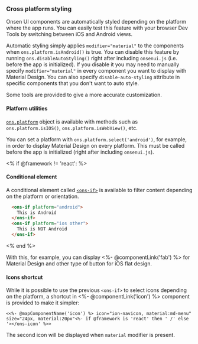 ### Cross platform styling

Onsen UI components are automatically styled depending on the platform where the app runs. You can easily test this feature with your browser Dev Tools by switching between iOS and Android views.

Automatic styling simply applies `modifier="material"` to the components when `ons.platform.isAndroid()` is true. You can disable this feature by running `ons.disableAutoStyling()` right after including `onsenui.js` (i.e. before the app is initialized). If you disable it you may need to manually specify `modifier="material"` in every component you want to display with Material Design. You can also specify `disable-auto-styling` attribute in specific components that you don't want to auto style.

Some tools are provided to give a more accurate customization.

#### Platform utilities

[`ons.platform`](/v2/docs/js/ons.platform.html) object is available with methods such as `ons.platform.isIOS()`, `ons.platform.isWebView()`, etc.

You can set a platform with `ons.platform.select('android')`, for example, in order to display Material Design on every platform. This must be called before the app is initialized (right after including `onsenui.js`).

<% if @framework != 'react': %>
#### Conditional element

A conditional element called [`<ons-if>`](/v2/docs/js/ons-if.html) is available to filter content depending on the platform or orientation.

```html
  <ons-if platform="android">
    This is Android
  </ons-if>
  <ons-if platform="ios other">
    This is NOT Android
  </ons-if>
```
<% end %>

With this, for example, you can display <%- @componentLink('fab') %> for Material Design and other type of button for iOS flat design.

#### Icons shortcut

While it is possible to use the previous `<ons-if>` to select icons depending on the platform, a shortcut in <%- @componentLink('icon') %> component is provided to make it simpler:

```
<<%- @mapComponentName('icon') %> icon="ion-navicon, material:md-menu" size="24px, material:20px"<%- if @framework is 'react' then ' /' else '></ons-icon' %>>
```

The second icon will be displayed when `material` modifier is present.
